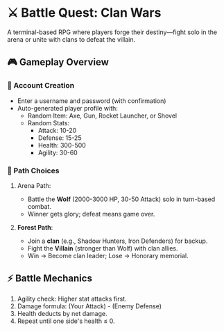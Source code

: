# ⚔️ Battle Quest: Clan Wars

A terminal-based RPG where players forge their destiny—fight solo in the arena or unite with clans to defeat the villain.

## 🎮 Gameplay Overview

### 🔐 Account Creation
- Enter a username and password (with confirmation)
- Auto-generated player profile with:
  - Random Item: Axe, Gun, Rocket Launcher, or Shovel
  - Random Stats:
    - Attack: 10-20
    - Defense: 15-25
    - Health: 300-500  
    - Agility: 30-60

### 🌟 Path Choices
1. Arena Path:  
   - Battle the **Wolf** (2000-3000 HP, 30-50 Attack) solo in turn-based combat.  
   - Winner gets glory; defeat means game over.

2. **Forest Path**:  
   - Join a **clan** (e.g., Shadow Hunters, Iron Defenders) for backup.  
   - Fight the **Villain** (stronger than Wolf) with clan allies.  
   - Win → Become clan leader; Lose → Honorary memorial.

## ⚡ **Battle Mechanics**
1. Agility check: Higher stat attacks first.
2. Damage formula: (Your Attack) - (Enemy Defense)  
3. Health deducts by net damage.
4. Repeat until one side's health ≤ 0.
